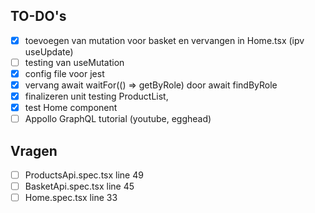 ## TO-DO's

- [x] toevoegen van mutation voor basket en vervangen in Home.tsx (ipv useUpdate)
- [ ] testing van useMutation
- [x] config file voor jest
- [x] vervang await waitFor(() => getByRole) door await findByRole
- [x] finalizeren unit testing ProductList,
- [x] test Home component
- [ ] Appollo GraphQL tutorial (youtube, egghead)

## Vragen

- [ ] ProductsApi.spec.tsx line 49
- [ ] BasketApi.spec.tsx line 45
- [ ] Home.spec.tsx line 33
